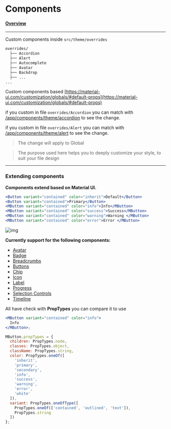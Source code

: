 # Components

#### [Overview](/app/components)

---

Custom components inside `src/theme/overrides`

```sh
overrides/
  ├── Accordion
  ├── Alert
  ├── Autocomplete
  ├── Avatar
  ├── Backdrop
  ├── ...
...
```

Custom components based [https://material-ui.com/customization/globals/#default-props](https://material-ui.com/customization/globals/#default-props)

if you custom in file `overrides/Accordion`
you can match with [/app/components/theme/accordion](/app/components/theme/accordion) to see the change.

if you custom in file `overrides/Alert`
you can match with [/app/components/theme/alert](/app/components/theme/alert) to see the change.

> The change will apply to Global

> The purpose used here helps you to deeply customize your style, to suit your file design

---

### Extending components

**Components extend based on Material UI.**

```jsx
<Button variant="contained" color="inherit">Default</Button>
<Button variant="contained">Primary</Button>
<MButton variant="contained" color="info">Info</MButton>
<MButton variant="contained" color="success">Success</MButton>
<MButton variant="contained" color="warning">Warning </MButton>
<MButton variant="contained" color="error">Error </MButton>
```

![img](https://www.dropbox.com/s/4ysv6gnfz7f4qil/button.png?dl=1)

**Currently support for the following components:**

- [Avatar](/app/components/theme/avatars)
- [Badge](/app/components/theme/badges)
- [Breadcrumbs](/app/components/theme/breadcrumbs)
- [Buttons](/app/components/theme/buttons)
- [Chip](/app/components/theme/chips)
- [Icon](/app/foundations/icons)
- [Label](/app/components/theme/labels)
- [Progress](/app/components/theme/progress)
- [Selection Controls](/app/components/theme/selection-controls)
- [Timeline](/app/components/theme/timeline)

All have check with **PropTypes** you can compare it to use

```jsx
<MButton variant="contained" color="info">
  Info
</MButton>;

MButton.propTypes = {
  children: PropTypes.node,
  classes: PropTypes.object,
  className: PropTypes.string,
  color: PropTypes.oneOf([
    'inherit',
    'primary',
    'secondary',
    'info',
    'success',
    'warning',
    'error',
    'white'
  ]),
  variant: PropTypes.oneOfType([
    PropTypes.oneOf(['contained', 'outlined', 'text']),
    PropTypes.string
  ])
};
```

